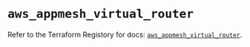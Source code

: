 # `aws_appmesh_virtual_router`

Refer to the Terraform Registory for docs: [`aws_appmesh_virtual_router`](https://www.terraform.io/docs/providers/aws/r/appmesh_virtual_router).
